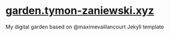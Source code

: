 # [garden.tymon-zaniewski.xyz](https://garden.tymon-zaniewski.xyz)
My digital garden based on @maximevaillancourt Jekyll template
